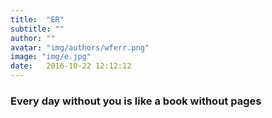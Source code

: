 ```yaml
---
title:  "ER"
subtitle: ""
author: ""
avatar: "img/authors/wferr.png"
image: "img/e.jpg"
date:   2016-10-22 12:12:12
---
```


### Every day without you is like a book without pages 